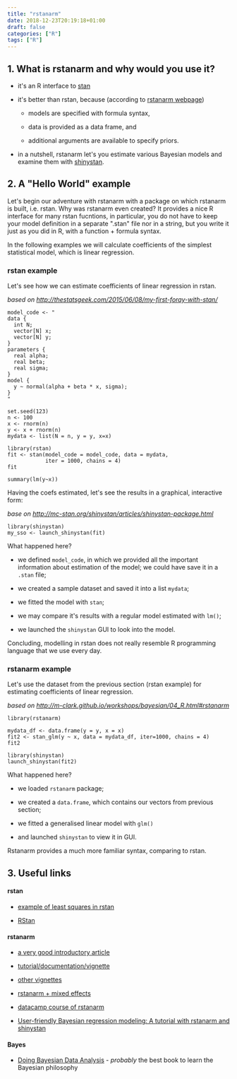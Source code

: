 ```yaml
---
title: "rstanarm"
date: 2018-12-23T20:19:18+01:00
draft: false
categories: ["R"]
tags: ["R"]
---
```


## 1. What is rstanarm and why would you use it?

* it's an R interface to [stan](https://mc-stan.org/)

* it's better than rstan, because (according to [rstanarm webpage](https://mc-stan.org/users/interfaces/rstanarm))

    * models are specified with formula syntax,

    * data is provided as a data frame, and

    * additional arguments are available to specify priors.

* in a nutshell, rstanarm let's you estimate various Bayesian models and examine them with [shinystan](https://mc-stan.org/users/interfaces/shinystan).

## 2. A "Hello World" example

Let's begin our adventure with rstanarm with a package on which rstanarm is built, i.e. rstan. Why was rstanarm even created? It provides a nice R interface for many rstan fucntions, in particular, you do not have to keep your model definition in a separate ".stan" file nor in a string, but you write it just as you did in R, with a function + formula syntax. 

In the following examples we will calculate coefficients of the simplest statistical model, which is linear regression.

### rstan example

Let's see how we can estimate coefficients of linear regression in rstan.

*based on http://thestatsgeek.com/2015/06/08/my-first-foray-with-stan/*

```
model_code <- "
data {
  int N;
  vector[N] x;
  vector[N] y;
}
parameters {
  real alpha;
  real beta;
  real sigma;
}
model {
  y ~ normal(alpha + beta * x, sigma);
}
"

set.seed(123)
n <- 100
x <- rnorm(n)
y <- x + rnorm(n)
mydata <- list(N = n, y = y, x=x)

library(rstan)
fit <- stan(model_code = model_code, data = mydata, 
            iter = 1000, chains = 4)
fit

summary(lm(y~x))
```

Having the coefs estimated, let's see the results in a graphical, interactive form:

*base on http://mc-stan.org/shinystan/articles/shinystan-package.html*

```
library(shinystan)
my_sso <- launch_shinystan(fit)
```

What happened here?

* we defined `model_code`, in which we provided all the important information about estimation of the model; we could have save it in a `.stan` file;

* we created a sample dataset and saved it into a list `mydata`;

* we fitted the model with `stan`;

* we may compare it's results with a regular model estimated with `lm()`;

* we launched the `shinystan` GUI to look into the model.

Concluding, modelling in rstan does not really resemble R programming language that we use every day.

### rstanarm example

Let's use the dataset from the previous section (rstan example) for estimating coefficients of linear regression.

*based on http://m-clark.github.io/workshops/bayesian/04_R.html#rstanarm*

```
library(rstanarm)

mydata_df <- data.frame(y = y, x = x)
fit2 <- stan_glm(y ~ x, data = mydata_df, iter=1000, chains = 4)
fit2

library(shinystan)
launch_shinystan(fit2)
```

What happened here?

* we loaded `rstanarm` package;

* we created a `data.frame`, which contains our vectors from previous section;

* we fitted a generalised linear model with `glm()`

* and launched `shinystan` to view it in GUI.

Rstanarm provides a much more familiar syntax, comparing to rstan.

## 3. Useful links

#### rstan

* [example of least squares in rstan](http://thestatsgeek.com/2015/06/08/my-first-foray-with-stan/)

* [RStan](https://mc-stan.org/users/interfaces/rstan.html)

#### rstanarm

* [a very good introductory article](http://m-clark.github.io/workshops/bayesian/04_R.html#rstanarm)

* [tutorial/documentation/vignette](https://cran.r-project.org/web/packages/rstanarm/vignettes/rstanarm.html)

* [other vignettes](http://mc-stan.org/rstanarm/articles/)

* [rstanarm + mixed effects](http://kemacdonald.com/materials/langcog_rstanarm_tutorial_sleep.nb.html)

* [datacamp course of rstanarm](https://www.datacamp.com/courses/bayesian-regression-modeling-with-rstanarm)

* [User-friendly Bayesian regression modeling: A tutorial with rstanarm and shinystan](http://www.tqmp.org/RegularArticles/vol14-2/p099/p099.pdf)

#### Bayes

* [Doing Bayesian Data Analysis](https://www.goodreads.com/book/show/9003187-doing-bayesian-data-analysis) - *probably* the best book to learn the Bayesian philosophy
